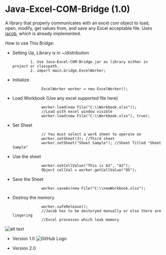 Java-Excel-COM-Bridge (1.0)
=====================


A library that properly communicates with an excel com object to load, open, modify, get values from, and save any Excel acceptable file. Uses [jacob], which is already implemented.


 How to use This Bridge:

 - Setting Up, Library is in ~/distribution

               1. Use Java-Excel-COM-Bridge.jar as library either in project or classpath. 
               2. import main.bridge.ExcelWorker;

 - Initialize

                    ExcelWorker worker = new ExcelWorker();
                    
 - Load Workbook (Use any excel supported file here)

                    worker.load(new File("C:\\Workbook.xlsx"));
                    //Load with excel window visible 
                    worker.load(new File("C:\\Workbook.xlsx"), true);
                    
 - Set Sheet     

                    // You must select a work sheet to operate on
                    worker.setSheet(3); //Third sheet
                    worker.setSheet("Sheet Sample"); //Sheet Titled "Sheet Sample"
 - Use the sheet

                    worker.setCellValue("This is A3", "A3");
                    Object cellVal = worker.getCellValue("D5");
                    
 - Save the Sheet

                    worker.saveAs(new File("C:\\newWorkbook.xlsx");
                    
 - Destroy the memory

                    worker.safeRelease();
                    //Jacob has to be destoryed manually or else there are lingering
                    //Excel processes which leak memory

![alt text](http://i.imgur.com/b3FuvgU.png, "Data Diagram")

- Version 1.0
![GitHub Logo](http://www.brotherlykicks.com/pics/profile.png)


- Version 2.0

[jacob]:http://danadler.com/jacob/
